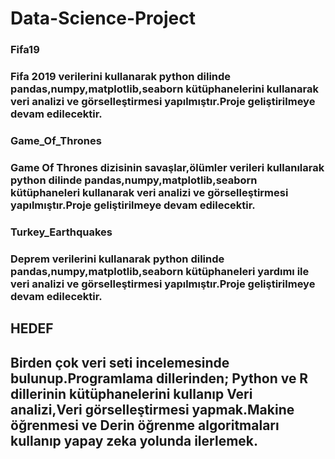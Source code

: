 # Data-Science-Project



<h3>Fifa19<h3/>

<p>Fifa 2019 verilerini kullanarak python dilinde pandas,numpy,matplotlib,seaborn kütüphanelerini kullanarak veri analizi ve görselleştirmesi yapılmıştır.Proje geliştirilmeye devam edilecektir.<p/>

<h3>Game_Of_Thrones<h3/>

<p>Game Of Thrones dizisinin savaşlar,ölümler verileri kullanılarak python dilinde pandas,numpy,matplotlib,seaborn kütüphaneleri kullanarak veri analizi ve görselleştirmesi yapılmıştır.Proje geliştirilmeye devam edilecektir.<p/>

<h3>Turkey_Earthquakes<h3/>
  
<p>Deprem verilerini kullanarak python dilinde pandas,numpy,matplotlib,seaborn kütüphaneleri yardımı ile veri analizi ve görselleştirmesi yapılmıştır.Proje geliştirilmeye devam edilecektir.<p/>

<h2>HEDEF<h2/>

<p>Birden çok veri seti incelemesinde bulunup.Programlama dillerinden; Python ve R dillerinin kütüphanelerini kullanıp Veri analizi,Veri görselleştirmesi yapmak.Makine öğrenmesi ve Derin öğrenme algoritmaları kullanıp yapay zeka yolunda ilerlemek.<p/>
